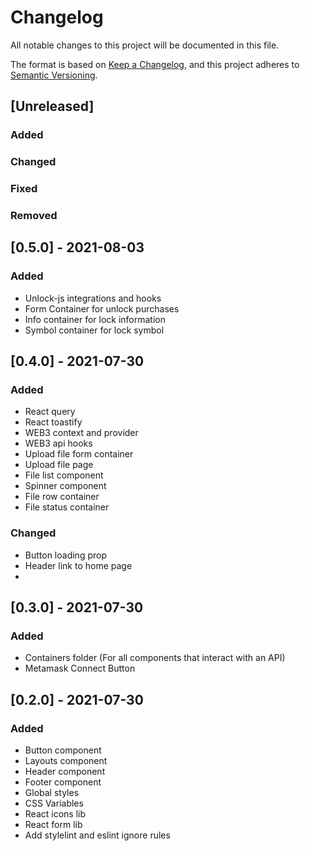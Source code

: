# Changelog

All notable changes to this project will be documented in this file.

The format is based on [Keep a Changelog](https://keepachangelog.com/en/1.0.0/),
and this project adheres to [Semantic Versioning](https://semver.org/spec/v2.0.0.html).

## [Unreleased]

### Added

### Changed

### Fixed

### Removed

## [0.5.0] - 2021-08-03

### Added

- Unlock-js integrations and hooks
- Form Container for unlock purchases
- Info container for lock information
- Symbol container for lock symbol

## [0.4.0] - 2021-07-30

### Added

- React query
- React toastify
- WEB3 context and provider
- WEB3 api hooks
- Upload file form container
- Upload file page
- File list component
- Spinner component
- File row container
- File status container

### Changed

- Button loading prop
- Header link to home page
-

## [0.3.0] - 2021-07-30

### Added

- Containers folder (For all components that interact with an API)
- Metamask Connect Button

## [0.2.0] - 2021-07-30

### Added

- Button component
- Layouts component
- Header component
- Footer component
- Global styles
- CSS Variables
- React icons lib
- React form lib
- Add stylelint and eslint ignore rules
